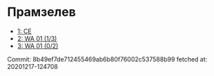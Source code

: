 # Прамзелев
- [1: CE](1.md)
- [2: WA 01 (1/3)](2.md)
- [3: WA 01 (0/2)](3.md)

Commit: 8b49ef7de712455469ab6b80f76002c537588b99
 fetched at: 20201217-124708
